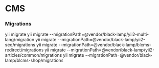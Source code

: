 # **CMS**

### Migrations
yii migrate
yii migrate --migrationPath=@vendor/black-lamp/yii2-multi-lang/migration
yii migrate --migrationPath=@vendor/black-lamp/yii2-seo/migrations
yii migrate --migrationPath=@vendor/black-lamp/blcms-redirect/migrations
yii migrate --migrationPath=@vendor/black-lamp/yii2-articles/common/migrations
yii migrate --migrationPath=@vendor/black-lamp/blcms-shop/migrations